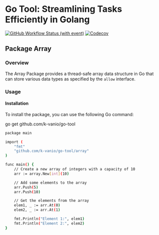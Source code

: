 # Go Tool: Streamlining Tasks Efficiently in Golang

[![GitHub Workflow Status (with event)](https://img.shields.io/github/actions/workflow/status/k-vanio/go-tool/ci.yml?style=flat-square)](https://github.com/k-vanio/go-tool/actions)
[![Codecov](https://img.shields.io/codecov/c/github/k-vanio/go-tool.svg?style=flat-square)](https://codecov.io/gh/k-vanio/go-tool)

## Package Array

### Overview

The Array Package provides a thread-safe array data structure in Go that can store various data types as specified by the `allow` interface.

### Usage

#### Installation

To install the package, you can use the following Go command:


go get github.com/k-vanio/go-tool

```sh
package main

import (
	"fmt"
	"github.com/k-vanio/go-tool/array"
)

func main() {
	// Create a new array of integers with a capacity of 10
	arr := array.New[int](10)

	// Add some elements to the array
	arr.Push(5)
	arr.Push(10)

	// Get the elements from the array
	elem1, _ := arr.At(0)
	elem2, _ := arr.At(1)

	fmt.Println("Element 1:", elem1)
	fmt.Println("Element 2:", elem2)
}
```

